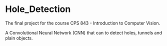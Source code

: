 # Hole_Detection

The final project for the course CPS 843 - Introduction to Computer Vision. 

A Convolutional Neural Network (CNN) that can to detect holes, tunnels and plain objects. 


